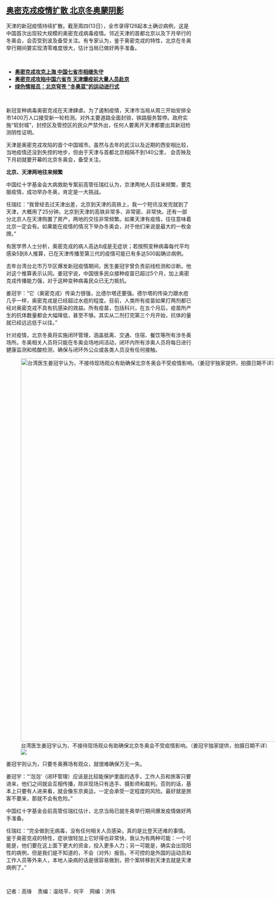 <!--1642179180000-->
[奥密克戎疫情扩散  北京冬奥蒙阴影](https://www.rfa.org/mandarin/yataibaodao/huanjing/gf-01142022114032.html)
------

<p></p><p>天津的新冠疫情持续扩散。截至周四<span>(13</span>日），全市录得126起本土确诊病例，这是中国首次出现较大规模的奥密克戎<span>病毒疫情。邻近天津的首都北京以及下月举行的冬奥会，会否受到波及备受关注。有专家认为，鉴于</span>奥密克戎的特性，北京在冬奥举行期间要实现清零难度很大，估计当局已做好两手准备。</p><p><br/></p><ul><li><strong><a href="https://www.rfa.org/mandarin/yataibaodao/huanjing/ql-01142022095426.html">奥密克戎攻克上海 中国七省市相继失守</a></strong></li><li><strong><a href="https://www.rfa.org/mandarin/yataibaodao/huanjing/ql2-01112022033157.html">奥密克戎攻陷中国六省市 天津爆疫前大量人员赴京</a></strong></li><li><strong><a href="https://www.rfa.org/mandarin/zhuanlan/luseqingbaoyuan/grn-01132022095948.html">绿色情报员：北京穹苍 “冬奥蓝”的运动进行式</a></strong></li></ul><p><br/></p><p>新冠变种病毒奥密克戎在天津肆虐。为了遏制疫情，天津市当局从周三开始安排全市<span>1400万人口接受新一轮检测。对外主要道路全面封锁，铁路服务暂停。政府实施“软封城”，封控区及管控区的民众严禁外出，任何人要离开天津都要出具新冠检测阴性证明。</span></p><p><span>天津是</span>奥密克戎攻陷的首个中国城市。虽然与去年的武汉以及近期的西安相比较，当地疫情还没到失控的地步，但由于天津与首都北京相隔不到140公里， 会否殃及下月初就要开幕的北京冬奥会，备受关注。</p><p><strong>北京、天津两地往来频繁</strong></p><p><span>中国红十字基金会大病救助专案前高管</span>任瑞红认为，京津两地人员往来频繁，要克服疫情，成功举办冬奥，肯定是一大挑战。</p><p>任瑞红：“我曾经去过天津出差，北京到天津的高铁上，我一个短讯没发完就到了天津，大概用了25分钟。北京到天津的高铁非常多、非常密、非常快。还有一部分北京人在天津购置了房产，两地的交往非常频繁。如果天津有疫情，往往意味着北京一定会有。如果能在疫情的情况下举办冬奥会，对于他们来说是最大的一枚金牌。”</p><p>有医学界人士分析，<span>奥密克戎</span><span>的病人高达</span><span>6</span><span>成是无症状；若按照变种病毒每代平均感染</span><span>5</span><span>到</span><span>8</span><span>人推算，已在天津传播至第三代的疫情可能已有多达</span><span>500</span><span>起确诊病例。</span></p><p>去年台湾台北市万华区爆发新冠疫情期间，医生姜冠宇曾负责前线检测和诊断。他对这个推算表示认同。姜冠宇说，<span>中国很多民众接种疫苗已超过</span><span>5个月，加上奥密克戎传播能力强，对于这种变种病毒民众已无力抵抗。</span></p><p>姜冠宇：“它（<span>奥密克戎）传染力很强，比德尔塔还要强。德尔塔的传染力跟水痘几乎一样，奥密克戎是已经超过水痘的程度。目前，人类所有疫苗如果打两剂都已经对奥密克戎不具有抗感染的效益。所有疫苗，包括科兴，在五个月后，疫苗所产生的抗体数量都会大幅降低，甚至不够。其实从二剂打完第三个月开始，抗体的量就已经远远低于以往。”</span></p><p><span>针对疫情，北京冬奥</span>将实施闭环管理，涵盖抵离、交通、住宿、餐饮等所有涉冬奥场所。冬奥相关人员将只能在冬奥会场地间活动，闭环内所有涉奥人员将每日进行健康监测和核酸检测，确保与闭环外公众或各类人员没有任何接触。</p><p><figure class="image-richtext image-inline captioned" style="width:1568px;"><img alt="台湾医生姜冠宇认为，不接待现场观众有助确保北京冬奥会不受疫情影响。（姜冠宇独家提供，拍摄日期不详）" height="1044" src="https://www.rfa.org/mandarin/yataibaodao/huanjing/gf-01142022114032.html/m0114gf.jpg/@@images/e765d748-e131-4530-a52a-a70c5ac7e843.jpeg" title="M0114GF.jpg" width="1568"/><figcaption class="image-caption">台湾医生姜冠宇认为，不接待现场观众有助确保北京冬奥会不受疫情影响。（姜冠宇独家提供，拍摄日期不详）</figcaption><small></small><div id="zoomattribute"><a data-caption="台湾医生姜冠宇认为，不接待现场观众有助确保北京冬奥会不受疫情影响。（姜冠宇独家提供，拍摄日期不详）" data-fancybox="" href="https://www.rfa.org/mandarin/yataibaodao/huanjing/gf-01142022114032.html/m0114gf.jpg" id="single_image" title="台湾医生姜冠宇认为，不接待现场观众有助确保北京冬奥会不受疫情影响。（姜冠宇独家提供，拍摄日期不详）"><img src="/++plone++rfa-resources/img/icon-zoom.png"/></a></div></figure></p><p>姜冠宇则认为，只要冬奥赛场有观众，就很难确保万无一失。</p><p>姜冠宇：“‘泡泡’（闭环管理）应该是比较能保护里面的选手，工作人员和旅客只要进来，他们之间就会互相传播，除非现场只有选手、摄影师和裁判。否则的话，基本上只要有人进来看，就会像东京奥运，一定会承受一定程度的风险。最好就是旅客不要来，那就不会有危险。”</p><p><span>中国红十字基金会前高管</span>任瑞红估计，北京当局已就冬奥举行期间爆发疫情做好两手准备。</p><p>任瑞红：“完全做到无病毒，没有任何相关人员感染，真的是比登天还难的事情。鉴于奥密克戎的特性，症状很轻加上它好得也非常快，我认为有两种可能：一个可能是，他们要在这上面下更大的资金，投入更多人力；另一可能是，确实会出现阳性的病例，但是我们是不知道的，不会（对外）报告。不可控的是外国的运动员和工作人员等外来人，本地人染病的话是很容易做到，把个案转移到天津去就是天津病例了。”</p><p><br/></p><p>记者：高锋<span>    </span>责编：温晓平、何平    网编：洪伟</p>
